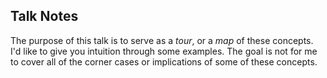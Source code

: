 ## Talk Notes

The purpose of this talk is to serve as a _tour_, or a _map_ of these
concepts. I'd like to give you intuition through some examples. The goal is
not for me to cover all of the corner cases or implications of some of these
concepts.
